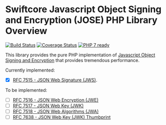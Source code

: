 # Swiftcore Javascript Object Signing and Encryption (JOSE) PHP Library Overview

[![Build Status](https://travis-ci.org/swiftcore-lib/php-jose.svg?branch=master)](https://travis-ci.org/swiftcore-lib/php-jose)
[![Coverage Status](https://coveralls.io/repos/github/swiftcore-lib/php-jose/badge.svg?branch=master)](https://coveralls.io/github/swiftcore-lib/php-jose?branch=master)
[![PHP 7 ready](http://php7ready.timesplinter.ch/swiftcore-lib/php-jose/master/badge.svg)](https://travis-ci.org/swiftcore-lib/php-jose)

This library provides the pure PHP implementation of [Javascript Object Signing and Encryption](https://datatracker.ietf.org/wg/jose/documents/) that provides tremendous performance.

Currently implemented:

* [x] [RFC 7515 - JSON Web Signature (JWS)](https://datatracker.ietf.org/doc/rfc7515/?include_text=1).

To be implemented:

* [ ] [RFC 7516 - JSON Web Encryption (JWE)](https://datatracker.ietf.org/doc/rfc7516/?include_text=1)
* [ ] [RFC 7517 - JSON Web Key (JWK)](https://datatracker.ietf.org/doc/rfc7517/?include_text=1)
* [ ] [RFC 7518 - JSON Web Algorithms (JWA)](https://datatracker.ietf.org/doc/rfc7518/?include_text=1)
* [ ] [RFC 7638 - JSON Web Key (JWK) Thumbprint](https://datatracker.ietf.org/doc/rfc7638/?include_text=1)
